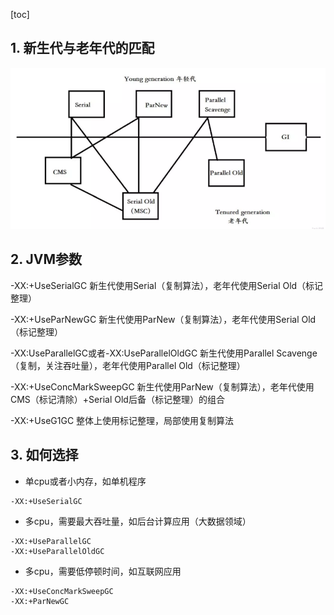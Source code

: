 [toc]

## 1. 新生代与老年代的匹配

![](https://raw.githubusercontent.com/TDoct/images/master/img/20191230161754.png)


## 2. JVM参数

-XX:+UseSerialGC
新生代使用Serial（复制算法），老年代使用Serial Old（标记整理）

-XX:+UseParNewGC
新生代使用ParNew（复制算法），老年代使用Serial Old（标记整理）

-XX:UseParallelGC或者-XX:UseParallelOldGC
新生代使用Parallel Scavenge（复制，关注吞吐量），老年代使用Parallel Old（标记整理）

-XX:+UseConcMarkSweepGC
新生代使用ParNew（复制算法），老年代使用CMS（标记清除）+Serial Old后备（标记整理）的组合

-XX:+UseG1GC
整体上使用标记整理，局部使用复制算法

## 3. 如何选择

- 单cpu或者小内存，如单机程序
```
-XX:+UseSerialGC
```
- 多cpu，需要最大吞吐量，如后台计算应用（大数据领域）
```
-XX:+UseParallelGC
-XX:+UseParallelOldGC
```
- 多cpu，需要低停顿时间，如互联网应用
 
```
-XX:+UseConcMarkSweepGC
-XX:+ParNewGC
```



